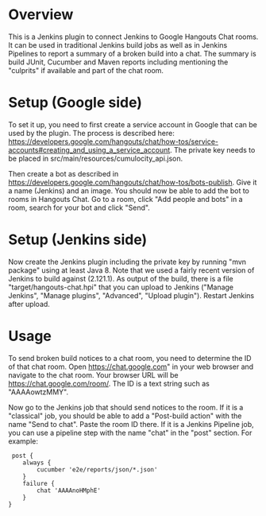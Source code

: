 
# Overview

This is a Jenkins plugin to connect Jenkins to Google Hangouts Chat rooms. It can be used in traditional Jenkins build jobs as well as in Jenkins Pipelines to report a summary of a broken build into a chat. The summary is build JUnit, Cucumber and Maven reports including mentioning the "culprits" if available and part of the chat room.

# Setup (Google side)

To set it up, you need to first create a service account in Google that can be used by the plugin. The process is described here: https://developers.google.com/hangouts/chat/how-tos/service-accounts#creating_and_using_a_service_account. The private key needs to be placed in src/main/resources/cumulocity_api.json.

Then create a bot as described in https://developers.google.com/hangouts/chat/how-tos/bots-publish. Give it a name (Jenkins) and an image. You should now be able to add the bot to rooms in Hangouts Chat. Go to a room, click "Add people and bots" in a room, search for your bot and click "Send". 

# Setup (Jenkins side)

Now create the Jenkins plugin including the private key by running "mvn package" using at least Java 8. Note that we used a fairly recent version of Jenkins to build against (2.121.1). As output of the build, there is a file "target/hangouts-chat.hpi" that you can upload to Jenkins ("Manage Jenkins", "Manage plugins", "Advanced", "Upload plugin"). Restart Jenkins after upload. 

# Usage

To send broken build notices to a chat room, you need to determine the ID of that chat room. Open https://chat.google.com" in your web browser and navigate to the chat room. Your browser URL will be https://chat.google.com/room/<ID>. The ID is a text string such as "AAAAowtzMMY".

Now go to the Jenkins job that should send notices to the room. If it is a "classical" job, you should be able to add a "Post-build action" with the name "Send to chat". Paste the room ID there. If it is a Jenkins Pipeline job, you can use a pipeline step with the name "chat" in the "post" section. For example:

	 post {
        always {
            cucumber 'e2e/reports/json/*.json'
        }
        failure {
            chat 'AAAAnoHMphE'
        }
    }
 
 
